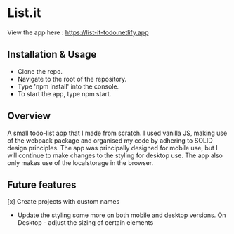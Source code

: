 # List.it

View the app here : https://list-it-todo.netlify.app

## Installation & Usage

 * Clone the repo.
 * Navigate to the root of the repository.
 * Type 'npm install' into the console.
 * To start the app, type npm start.

## Overview

A small todo-list app that I made from scratch. I used vanilla JS, making use of the webpack package and organised my code by adhering to SOLID design principles.
The app was principally designed for mobile use, but I will continue to make changes to the styling for desktop use. The app also only makes use of the localstorage in the browser.

## Future features

[x] Create projects with custom names
* Update the styling some more on both mobile and desktop versions. On Desktop - adjust the sizing of certain elements
